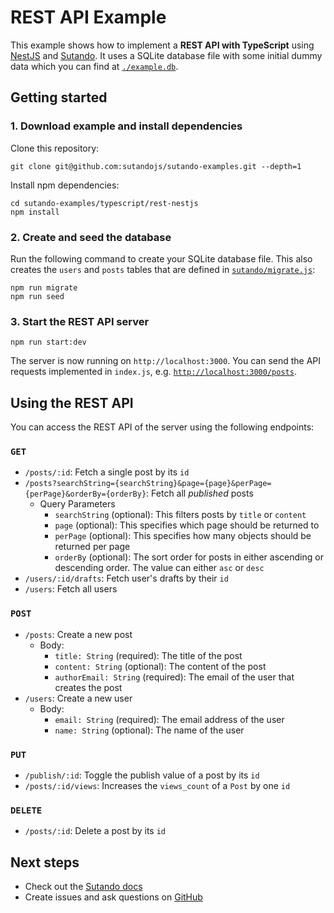 # REST API Example

This example shows how to implement a **REST API with TypeScript** using [NestJS](https://docs.nestjs.com/) and [Sutando](https://sutando.org). It uses a SQLite database file with some initial dummy data which you can find at [`./example.db`](./example.db).

## Getting started

### 1. Download example and install dependencies

Clone this repository:

```
git clone git@github.com:sutandojs/sutando-examples.git --depth=1
```

Install npm dependencies:

```
cd sutando-examples/typescript/rest-nestjs
npm install
```

### 2. Create and seed the database

Run the following command to create your SQLite database file. This also creates the `users` and `posts` tables that are defined in [`sutando/migrate.js`](./sutando/migrate.js):

```
npm run migrate
npm run seed
```

### 3. Start the REST API server

```
npm run start:dev
```

The server is now running on `http://localhost:3000`. You can send the API requests implemented in `index.js`, e.g. [`http://localhost:3000/posts`](http://localhost:3000/posts).

## Using the REST API

You can access the REST API of the server using the following endpoints:

### `GET`

- `/posts/:id`: Fetch a single post by its `id`
- `/posts?searchString={searchString}&page={page}&perPage={perPage}&orderBy={orderBy}`: Fetch all _published_ posts
  - Query Parameters
    - `searchString` (optional): This filters posts by `title` or `content`
    - `page` (optional): This specifies which page should be returned to
    - `perPage` (optional): This specifies how many objects should be returned per page
    - `orderBy` (optional): The sort order for posts in either ascending or descending order. The value can either `asc` or `desc`
- `/users/:id/drafts`: Fetch user's drafts by their `id`
- `/users`: Fetch all users
### `POST`

- `/posts`: Create a new post
  - Body:
    - `title: String` (required): The title of the post
    - `content: String` (optional): The content of the post
    - `authorEmail: String` (required): The email of the user that creates the post
- `/users`: Create a new user
  - Body:
    - `email: String` (required): The email address of the user
    - `name: String` (optional): The name of the user

### `PUT`

- `/publish/:id`: Toggle the publish value of a post by its `id`
- `/posts/:id/views`: Increases the `views_count` of a `Post` by one `id`

### `DELETE`

- `/posts/:id`: Delete a post by its `id`

## Next steps

- Check out the [Sutando docs](https://sutando.org/)
- Create issues and ask questions on [GitHub](https://github.com/sutandojs/sutando/)